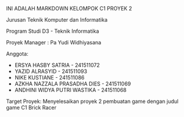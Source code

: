 INI ADALAH MARKDOWN KELOMPOK C1 PROYEK 2

Jurusan Teknik Komputer dan Informatika

Program Studi D3 - Teknik Informatika

Proyek Manager : Pa Yudi Widhiyasana

Anggota:
- ERSYA HASBY SATRIA          - 241511072
- YAZID ALRASYID              - 241511093
- NIKE KUSTIANE               - 241511086
- AZKHA NAZZALA PRASADHA DIES - 241511069
- ANDHINI WIDYA PUTRI WASTIKA - 241511068

Target Proyek:
Menyelesaikan proyek 2 pembuatan game dengan judul game C1 Brick Racer
